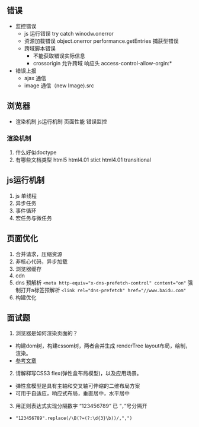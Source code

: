 ## 错误
- 监控错误
  - js 运行错误
    try catch winodw.onerror
  - 资源加载错误
    object.onerror performance.getEntries 捕获型错误
  - 跨域脚本错误
    - 不能获取错误实际信息
    - crossorigin 允许跨域 响应头 access-control-allow-orgin:*
- 错误上报
  - ajax 通信
  - image 通信（new Image).src
## 浏览器
  - 渲染机制 js运行机制 页面性能 错误监控
### 渲染机制
  1. 什么好似doctype
  2. 有哪些文档类型
    html5 html4.01 stict html4.01 transitional
## js运行机制
  1. js 单线程
  2. 异步任务
  3. 事件循环
  4. 宏任务与微任务
## 页面优化
  1. 合并请求，压缩资源
  2. 非核心代码，异步加载
  3. 浏览器缓存
  4. cdn
  5. dns 预解析
  `<meta http-equiv="x-dns-prefetch-control" content="on"` 强制打开a标签预解析
  `<link rel="dns-prefetch" href="//www.baidu.com"`
  6. 构建优化

  ## 面试题
  1. 浏览器是如何渲染页面的？
  - 构建dom树，构建cssom树，两者合并生成 renderTree layout布局，绘制，渲染。
  - [参考文章](https://mp.weixin.qq.com/s?__biz=MzI1NTcxOTQ1Nw==&mid=2247488098&idx=1&sn=4b3aa76c0fa88b4635e5600c527d52c9&chksm=ea30f32cdd477a3a70311e854688a666122403d75d9cc946abf70a47785be6cf93414be51e1c&scene=0&xtrack=1&key=356b05d5108fb12a499c4c9d55edba47f0a0eb915248395f4b3af47ac4d968421a6fe4dbd75024d744f4d2d8927603bdda21aa9e7429131935bd2d2216c53960ecf84236e553b1cf09c29e86f398b165&ascene=1&uin=MjA4MDcyMTA0MQ%3D%3D&devicetype=Windows+10&version=62080079&lang=zh_CN&exportkey=Ayry5ifA8LGhzXnf7bLqTGE%3D&pass_ticket=lFg1lJpe%2Fw9WCgSfc0Ljwx%2BqkZid1gl1oySrwMHl%2FVUwrQh6P5Jdqn9joOpQ0cvv)
  2. 请解释写CSS3 flex(弹性盒布局模型)，以及应用场景。
  - 弹性盒模型是具有主轴和交叉轴可伸缩的二维布局方案
  - 可用于自适应，响应式布局，垂直居中，水平居中
  3. 用正则表达式实现分隔数字 “123456789” 已 “，”号分隔开
  - `"123456789".replace(/\B(?=(?:\d{3}\b))/,",")`


